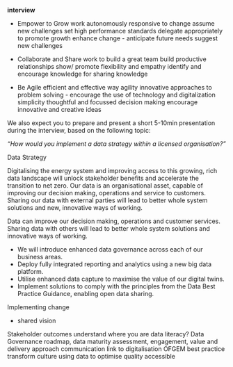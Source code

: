 **interview**

-   Empower to Grow
	work autonomously
	responsive to change
	assume new challenges
	set high performance standards
		delegate appropriately to promote growth
		enhance change - anticipate future  needs
		suggest new challenges
-   Collaborate and Share
	work to build a great team
	build productive relationships
	show/ promote  flexibility and empathy
	identify and encourage knowledge for sharing knowledge 
	
-   Be Agile
	efficient and effective way
	agility 
	innovative approaches to problem solving - encourage the use of technology and digitalization
	simplicity
	thoughtful and focussed decision making
	encourage innovative and creative ideas
	
We also expect you to prepare and present a short 5-10min presentation during the interview, based on the following topic:

_“How would you implement a data strategy within a licensed organisation?”_

Data Strategy

Digitalising the energy system and improving access to this growing, rich data landscape will unlock stakeholder benefits and accelerate the transition to net zero. Our data is an organisational asset, capable of improving our decision making, operations and service to customers. Sharing our data with external parties will lead to better whole system solutions and new, innovative ways of working.

Data can improve our decision making, operations and customer services. Sharing data with others will lead to better whole system solutions and innovative ways of working.

-   We will introduce enhanced data governance across each of our business areas.
-   Deploy fully integrated reporting and analytics using a new big data platform.
-   Utilise enhanced data capture to maximise the value of our digital twins.
-   Implement solutions to comply with the principles from the Data Best Practice Guidance, enabling open data sharing.


Implementing change
* shared vision

Stakeholder outcomes
understand where you are
data literacy?
Data Governance
roadmap, data maturity assessment, engagement, value and delivery approach
communication
link to digitalisation
OFGEM best practice
transform culture
using data to optimise
quality
accessible




